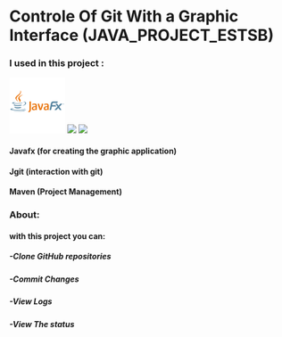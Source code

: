 # Controle Of Git With a Graphic Interface (JAVA_PROJECT_ESTSB)

### I used in this project :

<img src="https://raw.githubusercontent.com/github/explore/00edd8b9cf9eb98be328184dcc257f3b1b930c6b/topics/javafx/javafx.png" width="100px">
<img src="https://undocumentedmatlab.com/images/jgit_logo.png" width="80px">
<img src="https://miro.medium.com/max/720/1*U-p7zL9wxENueOTiUaOLiQ.webp" width="200px">

#### Javafx (for creating the graphic application)
#### Jgit (interaction with git)
#### Maven (Project Management)

### About:
#### with this project you can:
##### -Clone GitHub repositories
##### -Commit Changes
##### -View Logs
##### -View The status